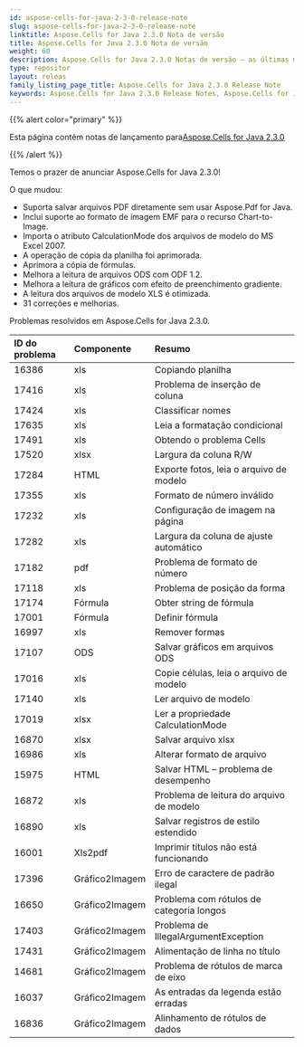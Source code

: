 ```yaml
---
id: aspose-cells-for-java-2-3-0-release-note
slug: aspose-cells-for-java-2-3-0-release-note
linktitle: Aspose.Cells for Java 2.3.0 Nota de versão
title: Aspose.Cells for Java 2.3.0 Nota de versão
weight: 60
description: Aspose.Cells for Java 2.3.0 Notas de versão – as últimas melhorias, novos recursos e correções
type: repositor
layout: releas
family_listing_page_title: Aspose.Cells for Java 2.3.0 Release Note
keywords: Aspose.Cells for Java 2.3.0 Release Notes, Aspose.Cells for Java 2.3.0 updates and fixe
---
```

{{% alert color="primary" %}} 

 Esta página contém notas de lançamento para[Aspose.Cells for Java 2.3.0](https://releases.aspose.com/cells/java/new-releases/aspose.cells-for-java-2.3.0/)

{{% /alert %}} 

 Temos o prazer de anunciar Aspose.Cells for Java 2.3.0!

 O que mudou:

- Suporta salvar arquivos PDF diretamente sem usar Aspose.Pdf for Java.
- Inclui suporte ao formato de imagem EMF para o recurso Chart-to-Image.
- Importa o atributo CalculationMode dos arquivos de modelo do MS Excel 2007.
- A operação de cópia da planilha foi aprimorada.
- Aprimora a cópia de fórmulas.
- Melhora a leitura de arquivos ODS com ODF 1.2.
- Melhora a leitura de gráficos com efeito de preenchimento gradiente.
- A leitura dos arquivos de modelo XLS é otimizada.
- 31 correções e melhorias.

 Problemas resolvidos em Aspose.Cells for Java 2.3.0.

|**ID do problema** |**Componente** |**Resumo** |
| :- | :- | :- |
|16386 | xls| Copiando planilha|
|17416 | xls| Problema de inserção de coluna|
|17424 | xls| Classificar nomes|
|17635 | xls| Leia a formatação condicional|
|17491 | xls| Obtendo o problema Cells|
|17520 | xlsx| Largura da coluna R/W|
|17284 | HTML| Exporte fotos, leia o arquivo de modelo|
|17355 | xls| Formato de número inválido|
|17232 | xls| Configuração de imagem na página|
|17282 | xls| Largura da coluna de ajuste automático|
|17182 | pdf|Problema de formato de número|
|17118 | xls| Problema de posição da forma|
|17174 | Fórmula| Obter string de fórmula|
|17001 | Fórmula| Definir fórmula|
|16997 | xls| Remover formas|
|17107 |ODS | Salvar gráficos em arquivos ODS|
|17016 | xls| Copie células, leia o arquivo de modelo|
|17140 | xls| Ler arquivo de modelo|
|17019 | xlsx| Ler a propriedade CalculationMode|
|16870 | xlsx| Salvar arquivo xlsx|
|16986 | xls| Alterar formato de arquivo|
|15975 | HTML| Salvar HTML – problema de desempenho|
|16872 | xls| Problema de leitura do arquivo de modelo|
|16890 | xls| Salvar registros de estilo estendido|
|16001 | Xls2pdf| Imprimir títulos não está funcionando|
|17396 | Gráfico2Imagem| Erro de caractere de padrão ilegal|
|16650 | Gráfico2Imagem| Problema com rótulos de categoria longos|
|17403 | Gráfico2Imagem| Problema de IllegalArgumentException|
|17431 | Gráfico2Imagem| Alimentação de linha no título|
|14681 | Gráfico2Imagem| Problema de rótulos de marca de eixo|
|16037 | Gráfico2Imagem| As entradas da legenda estão erradas|
|16836 | Gráfico2Imagem| Alinhamento de rótulos de dados|

